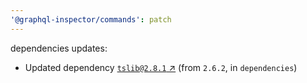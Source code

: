 ```yaml
---
'@graphql-inspector/commands': patch
---
```

dependencies updates:
  - Updated dependency [`tslib@2.8.1` ↗︎](https://www.npmjs.com/package/tslib/v/2.8.1) (from
    `2.6.2`, in `dependencies`)
